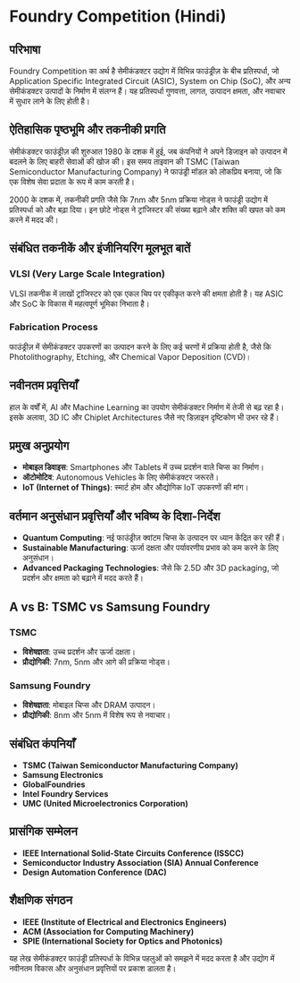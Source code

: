 # Foundry Competition (Hindi)

## परिभाषा
Foundry Competition का अर्थ है सेमीकंडक्टर उद्योग में विभिन्न फाउंड्रीज़ के बीच प्रतिस्पर्धा, जो Application Specific Integrated Circuit (ASIC), System on Chip (SoC), और अन्य सेमीकंडक्टर उत्पादों के निर्माण में संलग्न हैं। यह प्रतिस्पर्धा गुणवत्ता, लागत, उत्पादन क्षमता, और नवाचार में सुधार लाने के लिए होती है।

## ऐतिहासिक पृष्ठभूमि और तकनीकी प्रगति
सेमीकंडक्टर फाउंड्रीज़ की शुरुआत 1980 के दशक में हुई, जब कंपनियों ने अपने डिजाइन को उत्पादन में बदलने के लिए बाहरी सेवाओं की खोज की। इस समय ताइवान की TSMC (Taiwan Semiconductor Manufacturing Company) ने फाउंड्री मॉडल को लोकप्रिय बनाया, जो कि एक विशेष सेवा प्रदाता के रूप में काम करती है। 

2000 के दशक में, तकनीकी प्रगति जैसे कि 7nm और 5nm प्रक्रिया नोड्स ने फाउंड्री उद्योग में प्रतिस्पर्धा को और बढ़ा दिया। इन छोटे नोड्स ने ट्रांजिस्टर की संख्या बढ़ाने और शक्ति की खपत को कम करने में मदद की।

## संबंधित तकनीकें और इंजीनियरिंग मूलभूत बातें
### VLSI (Very Large Scale Integration)
VLSI तकनीक में लाखों ट्रांजिस्टर को एक एकल चिप पर एकीकृत करने की क्षमता होती है। यह ASIC और SoC के विकास में महत्वपूर्ण भूमिका निभाता है।

### Fabrication Process
फाउंड्रीज़ में सेमीकंडक्टर उपकरणों का उत्पादन करने के लिए कई चरणों में प्रक्रिया होती है, जैसे कि Photolithography, Etching, और Chemical Vapor Deposition (CVD)।

## नवीनतम प्रवृत्तियाँ
हाल के वर्षों में, AI और Machine Learning का उपयोग सेमीकंडक्टर निर्माण में तेजी से बढ़ रहा है। इसके अलावा, 3D IC और Chiplet Architectures जैसे नए डिज़ाइन दृष्टिकोण भी उभर रहे हैं। 

## प्रमुख अनुप्रयोग
- **मोबाइल डिवाइस**: Smartphones और Tablets में उच्च प्रदर्शन वाले चिप्स का निर्माण।
- **ऑटोमोटिव**: Autonomous Vehicles के लिए सेमीकंडक्टर जरूरतें।
- **IoT (Internet of Things)**: स्मार्ट होम और औद्योगिक IoT उपकरणों की मांग।

## वर्तमान अनुसंधान प्रवृत्तियाँ और भविष्य के दिशा-निर्देश
- **Quantum Computing**: नई फाउंड्रीज़ क्वांटम चिप्स के उत्पादन पर ध्यान केंद्रित कर रही हैं।
- **Sustainable Manufacturing**: ऊर्जा दक्षता और पर्यावरणीय प्रभाव को कम करने के लिए अनुसंधान।
- **Advanced Packaging Technologies**: जैसे कि 2.5D और 3D packaging, जो प्रदर्शन और क्षमता को बढ़ाने में मदद करते हैं।

## A vs B: TSMC vs Samsung Foundry
### TSMC
- **विशेषज्ञता**: उच्च प्रदर्शन और ऊर्जा दक्षता।
- **प्रौद्योगिकी**: 7nm, 5nm और आगे की प्रक्रिया नोड्स।

### Samsung Foundry
- **विशेषज्ञता**: मोबाइल चिप्स और DRAM उत्पादन।
- **प्रौद्योगिकी**: 8nm और 5nm में विशेष रूप से नवाचार।

## संबंधित कंपनियाँ
- **TSMC (Taiwan Semiconductor Manufacturing Company)**
- **Samsung Electronics**
- **GlobalFoundries**
- **Intel Foundry Services**
- **UMC (United Microelectronics Corporation)**

## प्रासंगिक सम्मेलन
- **IEEE International Solid-State Circuits Conference (ISSCC)**
- **Semiconductor Industry Association (SIA) Annual Conference**
- **Design Automation Conference (DAC)**

## शैक्षणिक संगठन
- **IEEE (Institute of Electrical and Electronics Engineers)**
- **ACM (Association for Computing Machinery)**
- **SPIE (International Society for Optics and Photonics)**

यह लेख सेमीकंडक्टर फाउंड्री प्रतिस्पर्धा के विभिन्न पहलुओं को समझने में मदद करता है और उद्योग में नवीनतम विकास और अनुसंधान प्रवृत्तियों पर प्रकाश डालता है।